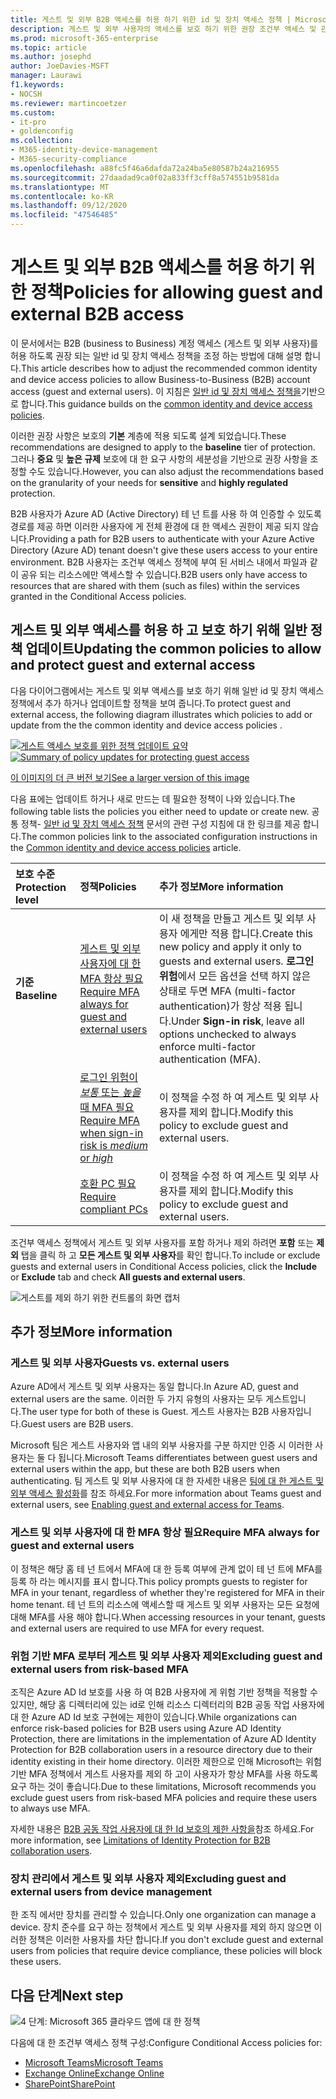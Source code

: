 ```yaml
---
title: 게스트 및 외부 B2B 액세스를 허용 하기 위한 id 및 장치 액세스 정책 | Microsoft 365 Microsoft Docs
description: 게스트 및 외부 사용자의 액세스를 보호 하기 위한 권장 조건부 액세스 및 관련 정책에 대해 설명 합니다.
ms.prod: microsoft-365-enterprise
ms.topic: article
ms.author: josephd
author: JoeDavies-MSFT
manager: Laurawi
f1.keywords:
- NOCSH
ms.reviewer: martincoetzer
ms.custom:
- it-pro
- goldenconfig
ms.collection:
- M365-identity-device-management
- M365-security-compliance
ms.openlocfilehash: a88fc5f46a6dafda72a24ba5e80587b24a216955
ms.sourcegitcommit: 27daadad9ca0f02a833ff3cff8a574551b9581da
ms.translationtype: MT
ms.contentlocale: ko-KR
ms.lasthandoff: 09/12/2020
ms.locfileid: "47546485"
---
```

# <a name="policies-for-allowing-guest-and-external-b2b-access"></a><span data-ttu-id="715fb-103">게스트 및 외부 B2B 액세스를 허용 하기 위한 정책</span><span class="sxs-lookup"><span data-stu-id="715fb-103">Policies for allowing guest and external B2B access</span></span>

<span data-ttu-id="715fb-104">이 문서에서는 B2B (business to Business) 계정 액세스 (게스트 및 외부 사용자)를 허용 하도록 권장 되는 일반 id 및 장치 액세스 정책을 조정 하는 방법에 대해 설명 합니다.</span><span class="sxs-lookup"><span data-stu-id="715fb-104">This article describes how to adjust the recommended common identity and device access policies to allow Business-to-Business (B2B) account access (guest and external users).</span></span> <span data-ttu-id="715fb-105">이 지침은 [일반 id 및 장치 액세스 정책을](identity-access-policies.md)기반으로 합니다.</span><span class="sxs-lookup"><span data-stu-id="715fb-105">This guidance builds on the [common identity and device access policies](identity-access-policies.md).</span></span>

<span data-ttu-id="715fb-106">이러한 권장 사항은 보호의 **기본** 계층에 적용 되도록 설계 되었습니다.</span><span class="sxs-lookup"><span data-stu-id="715fb-106">These recommendations are designed to apply to the **baseline** tier of protection.</span></span> <span data-ttu-id="715fb-107">그러나 **중요** 및 **높은 규제** 보호에 대 한 요구 사항의 세분성을 기반으로 권장 사항을 조정할 수도 있습니다.</span><span class="sxs-lookup"><span data-stu-id="715fb-107">However, you can also adjust the recommendations based on the granularity of your needs for **sensitive** and **highly regulated** protection.</span></span> 

<span data-ttu-id="715fb-108">B2B 사용자가 Azure AD (Active Directory) 테 넌 트를 사용 하 여 인증할 수 있도록 경로를 제공 하면 이러한 사용자에 게 전체 환경에 대 한 액세스 권한이 제공 되지 않습니다.</span><span class="sxs-lookup"><span data-stu-id="715fb-108">Providing a path for B2B users to authenticate with your Azure Active Directory (Azure AD) tenant doesn't give these users access to your entire environment.</span></span> <span data-ttu-id="715fb-109">B2B 사용자는 조건부 액세스 정책에 부여 된 서비스 내에서 파일과 같이 공유 되는 리소스에만 액세스할 수 있습니다.</span><span class="sxs-lookup"><span data-stu-id="715fb-109">B2B users only have access to resources that are shared with them (such as files) within the services granted in the Conditional Access policies.</span></span>

## <a name="updating-the-common-policies-to-allow-and-protect-guest-and-external-access"></a><span data-ttu-id="715fb-110">게스트 및 외부 액세스를 허용 하 고 보호 하기 위해 일반 정책 업데이트</span><span class="sxs-lookup"><span data-stu-id="715fb-110">Updating the common policies to allow and protect guest and external access</span></span> 

<span data-ttu-id="715fb-111">다음 다이어그램에서는 게스트 및 외부 액세스를 보호 하기 위해 일반 id 및 장치 액세스 정책에서 추가 하거나 업데이트할 정책을 보여 줍니다.</span><span class="sxs-lookup"><span data-stu-id="715fb-111">To protect guest and external access, the following diagram illustrates which policies to add or update from the the common identity and device access policies .</span></span> 

<span data-ttu-id="715fb-112">[![게스트 액세스 보호를 위한 정책 업데이트 요약](../media/microsoft-365-policies-configurations/identity-access-ruleset-guest.png)](https://github.com/MicrosoftDocs/microsoft-365-docs/raw/public/microsoft-365/media/microsoft-365-policies-configurations/identity-access-ruleset-guest.png)</span><span class="sxs-lookup"><span data-stu-id="715fb-112">[![Summary of policy updates for protecting guest access](../media/microsoft-365-policies-configurations/identity-access-ruleset-guest.png)](https://github.com/MicrosoftDocs/microsoft-365-docs/raw/public/microsoft-365/media/microsoft-365-policies-configurations/identity-access-ruleset-guest.png)</span></span>

[<span data-ttu-id="715fb-113">이 이미지의 더 큰 버전 보기</span><span class="sxs-lookup"><span data-stu-id="715fb-113">See a larger version of this image</span></span>](https://github.com/MicrosoftDocs/microsoft-365-docs/raw/public/microsoft-365/media/microsoft-365-policies-configurations/identity-access-ruleset-guest.png)

<span data-ttu-id="715fb-114">다음 표에는 업데이트 하거나 새로 만드는 데 필요한 정책이 나와 있습니다.</span><span class="sxs-lookup"><span data-stu-id="715fb-114">The following table lists the policies you either need to update or create new.</span></span> <span data-ttu-id="715fb-115">공통 정책- [일반 id 및 장치 액세스 정책](identity-access-policies.md) 문서의 관련 구성 지침에 대 한 링크를 제공 합니다.</span><span class="sxs-lookup"><span data-stu-id="715fb-115">The common policies link to the associated configuration instructions in the [Common identity and device access policies](identity-access-policies.md) article.</span></span>

|<span data-ttu-id="715fb-116">보호 수준</span><span class="sxs-lookup"><span data-stu-id="715fb-116">Protection level</span></span>|<span data-ttu-id="715fb-117">정책</span><span class="sxs-lookup"><span data-stu-id="715fb-117">Policies</span></span>|<span data-ttu-id="715fb-118">추가 정보</span><span class="sxs-lookup"><span data-stu-id="715fb-118">More information</span></span>|
|:---------------|:-------|:----------------|
|<span data-ttu-id="715fb-119">**기준**</span><span class="sxs-lookup"><span data-stu-id="715fb-119">**Baseline**</span></span>|[<span data-ttu-id="715fb-120">게스트 및 외부 사용자에 대 한 MFA 항상 필요</span><span class="sxs-lookup"><span data-stu-id="715fb-120">Require MFA always for guest and external users</span></span>](identity-access-policies.md#require-mfa-based-on-sign-in-risk)|<span data-ttu-id="715fb-121">이 새 정책을 만들고 게스트 및 외부 사용자 에게만 적용 합니다.</span><span class="sxs-lookup"><span data-stu-id="715fb-121">Create this new policy and apply it only to guests and external users.</span></span> <span data-ttu-id="715fb-122">**로그인 위험**에서 모든 옵션을 선택 하지 않은 상태로 두면 MFA (multi-factor authentication)가 항상 적용 됩니다.</span><span class="sxs-lookup"><span data-stu-id="715fb-122">Under **Sign-in risk**, leave all options unchecked to always enforce multi-factor authentication (MFA).</span></span>|
|        |[<span data-ttu-id="715fb-123">로그인 위험이 *보통* 또는 *높을* 때 MFA 필요</span><span class="sxs-lookup"><span data-stu-id="715fb-123">Require MFA when sign-in risk is *medium* or *high*</span></span>](identity-access-policies.md#require-mfa-based-on-sign-in-risk)|<span data-ttu-id="715fb-124">이 정책을 수정 하 여 게스트 및 외부 사용자를 제외 합니다.</span><span class="sxs-lookup"><span data-stu-id="715fb-124">Modify this policy to exclude guest and external users.</span></span>|
|        |[<span data-ttu-id="715fb-125">호환 PC 필요</span><span class="sxs-lookup"><span data-stu-id="715fb-125">Require compliant PCs</span></span>](identity-access-policies.md#require-compliant-pcs-but-not-compliant-phones-and-tablets)|<span data-ttu-id="715fb-126">이 정책을 수정 하 여 게스트 및 외부 사용자를 제외 합니다.</span><span class="sxs-lookup"><span data-stu-id="715fb-126">Modify this policy to exclude guest and external users.</span></span>|

<span data-ttu-id="715fb-127">조건부 액세스 정책에서 게스트 및 외부 사용자를 포함 하거나 제외 하려면 **포함** 또는 **제외** 탭을 클릭 하 고 **모든 게스트 및 외부 사용자**를 확인 합니다.</span><span class="sxs-lookup"><span data-stu-id="715fb-127">To include or exclude guests and external users in Conditional Access policies, click the **Include** or **Exclude** tab and check **All guests and external users**.</span></span>

![게스트를 제외 하기 위한 컨트롤의 화면 캡처](../media/microsoft-365-policies-configurations/identity-access-exclude-guests-ui.png)

## <a name="more-information"></a><span data-ttu-id="715fb-129">추가 정보</span><span class="sxs-lookup"><span data-stu-id="715fb-129">More information</span></span>

### <a name="guests-vs-external-users"></a><span data-ttu-id="715fb-130">게스트 및 외부 사용자</span><span class="sxs-lookup"><span data-stu-id="715fb-130">Guests vs. external users</span></span>
<span data-ttu-id="715fb-131">Azure AD에서 게스트 및 외부 사용자는 동일 합니다.</span><span class="sxs-lookup"><span data-stu-id="715fb-131">In Azure AD, guest and external users are the same.</span></span> <span data-ttu-id="715fb-132">이러한 두 가지 유형의 사용자는 모두 게스트입니다.</span><span class="sxs-lookup"><span data-stu-id="715fb-132">The user type for both of these is Guest.</span></span> <span data-ttu-id="715fb-133">게스트 사용자는 B2B 사용자입니다.</span><span class="sxs-lookup"><span data-stu-id="715fb-133">Guest users are B2B users.</span></span>

<span data-ttu-id="715fb-134">Microsoft 팀은 게스트 사용자와 앱 내의 외부 사용자를 구분 하지만 인증 시 이러한 사용자는 둘 다 됩니다.</span><span class="sxs-lookup"><span data-stu-id="715fb-134">Microsoft Teams differentiates between guest users and external users within the app, but these are both B2B users when authenticating.</span></span> <span data-ttu-id="715fb-135">팀 게스트 및 외부 사용자에 대 한 자세한 내용은 [팀에 대 한 게스트 및 외부 액세스 활성화](teams-access-policies.md#enabling-guest-and-external-access-for-teams)를 참조 하세요.</span><span class="sxs-lookup"><span data-stu-id="715fb-135">For more information about Teams guest and external users, see [Enabling guest and external access for Teams](teams-access-policies.md#enabling-guest-and-external-access-for-teams).</span></span>

### <a name="require-mfa-always-for-guest-and-external-users"></a><span data-ttu-id="715fb-136">게스트 및 외부 사용자에 대 한 MFA 항상 필요</span><span class="sxs-lookup"><span data-stu-id="715fb-136">Require MFA always for guest and external users</span></span>
<span data-ttu-id="715fb-137">이 정책은 해당 홈 테 넌 트에서 MFA에 대 한 등록 여부에 관계 없이 테 넌 트에 MFA를 등록 하 라는 메시지를 표시 합니다.</span><span class="sxs-lookup"><span data-stu-id="715fb-137">This policy prompts guests to register for MFA in your tenant, regardless of whether they're registered for MFA in their home tenant.</span></span> <span data-ttu-id="715fb-138">테 넌 트의 리소스에 액세스할 때 게스트 및 외부 사용자는 모든 요청에 대해 MFA를 사용 해야 합니다.</span><span class="sxs-lookup"><span data-stu-id="715fb-138">When accessing resources in your tenant, guests and external users are required to use MFA for every request.</span></span> 

### <a name="excluding-guest-and-external-users-from-risk-based-mfa"></a><span data-ttu-id="715fb-139">위험 기반 MFA 로부터 게스트 및 외부 사용자 제외</span><span class="sxs-lookup"><span data-stu-id="715fb-139">Excluding guest and external users from risk-based MFA</span></span>
<span data-ttu-id="715fb-140">조직은 Azure AD Id 보호를 사용 하 여 B2B 사용자에 게 위험 기반 정책을 적용할 수 있지만, 해당 홈 디렉터리에 있는 id로 인해 리소스 디렉터리의 B2B 공동 작업 사용자에 대 한 Azure AD Id 보호 구현에는 제한이 있습니다.</span><span class="sxs-lookup"><span data-stu-id="715fb-140">While organizations can enforce risk-based policies for B2B users using Azure AD Identity Protection, there are limitations in the implementation of Azure AD Identity Protection for B2B collaboration users in a resource directory due to their identity existing in their home directory.</span></span> <span data-ttu-id="715fb-141">이러한 제한으로 인해 Microsoft는 위험 기반 MFA 정책에서 게스트 사용자를 제외 하 고이 사용자가 항상 MFA를 사용 하도록 요구 하는 것이 좋습니다.</span><span class="sxs-lookup"><span data-stu-id="715fb-141">Due to these limitations, Microsoft recommends you exclude guest users from risk-based MFA policies and require these users to always use MFA.</span></span> 

<span data-ttu-id="715fb-142">자세한 내용은 [B2B 공동 작업 사용자에 대 한 Id 보호의 제한 사항을](https://docs.microsoft.com/azure/active-directory/identity-protection/concept-identity-protection-b2b#limitations-of-identity-protection-for-b2b-collaboration-users)참조 하세요.</span><span class="sxs-lookup"><span data-stu-id="715fb-142">For more information, see [Limitations of Identity Protection for B2B collaboration users](https://docs.microsoft.com/azure/active-directory/identity-protection/concept-identity-protection-b2b#limitations-of-identity-protection-for-b2b-collaboration-users).</span></span> 

### <a name="excluding-guest-and-external-users-from-device-management"></a><span data-ttu-id="715fb-143">장치 관리에서 게스트 및 외부 사용자 제외</span><span class="sxs-lookup"><span data-stu-id="715fb-143">Excluding guest and external users from device management</span></span> 
<span data-ttu-id="715fb-144">한 조직 에서만 장치를 관리할 수 있습니다.</span><span class="sxs-lookup"><span data-stu-id="715fb-144">Only one organization can manage a device.</span></span> <span data-ttu-id="715fb-145">장치 준수를 요구 하는 정책에서 게스트 및 외부 사용자를 제외 하지 않으면 이러한 정책은 이러한 사용자를 차단 합니다.</span><span class="sxs-lookup"><span data-stu-id="715fb-145">If you don't exclude guest and external users from policies that require device compliance, these policies will block these users.</span></span> 

## <a name="next-step"></a><span data-ttu-id="715fb-146">다음 단계</span><span class="sxs-lookup"><span data-stu-id="715fb-146">Next step</span></span>

![4 단계: Microsoft 365 클라우드 앱에 대 한 정책](../media/microsoft-365-policies-configurations/identity-device-access-steps-next-step-4.png)

<span data-ttu-id="715fb-148">다음에 대 한 조건부 액세스 정책 구성:</span><span class="sxs-lookup"><span data-stu-id="715fb-148">Configure Conditional Access policies for:</span></span>

- [<span data-ttu-id="715fb-149">Microsoft Teams</span><span class="sxs-lookup"><span data-stu-id="715fb-149">Microsoft Teams</span></span>](teams-access-policies.md)
- [<span data-ttu-id="715fb-150">Exchange Online</span><span class="sxs-lookup"><span data-stu-id="715fb-150">Exchange Online</span></span>](secure-email-recommended-policies.md)
- [<span data-ttu-id="715fb-151">SharePoint</span><span class="sxs-lookup"><span data-stu-id="715fb-151">SharePoint</span></span>](secure-email-recommended-policies.md)

